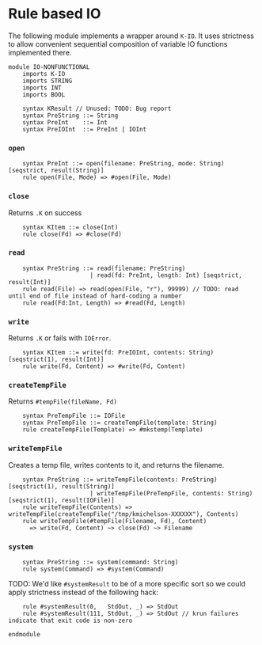Rule based IO
=============

The following module implements a wrapper around `K-IO`.
It uses strictness to allow convenient sequential composition of variable IO functions implemented there.

```k
module IO-NONFUNCTIONAL
    imports K-IO
    imports STRING
    imports INT
    imports BOOL
```

```k
    syntax KResult // Unused: TODO: Bug report
    syntax PreString ::= String
    syntax PreInt    ::= Int
    syntax PreIOInt  ::= PreInt | IOInt
```

### `open`

```k
    syntax PreInt ::= open(filename: PreString, mode: String) [seqstrict, result(String)]
    rule open(File, Mode) => #open(File, Mode)
```

### `close`

Returns `.K` on success

```k
    syntax KItem ::= close(Int)
    rule close(Fd) => #close(Fd)
```

### `read`

```k
    syntax PreString ::= read(filename: PreString)
                       | read(fd: PreInt, length: Int) [seqstrict, result(Int)]
    rule read(File) => read(open(File, "r"), 99999) // TODO: read until end of file instead of hard-coding a number
    rule read(Fd:Int, Length) => #read(Fd, Length)
```

### `write`

Returns `.K` or fails with `IOError`.

```k
    syntax KItem ::= write(fd: PreIOInt, contents: String) [seqstrict(1), result(Int)]
    rule write(Fd, Content) => #write(Fd, Content)
```

### `createTempFile`

Returns `#tempFile(fileName, Fd)`

```k
    syntax PreTempFile ::= IOFile
    syntax PreTempFile ::= createTempFile(template: String)
    rule createTempFile(Template) => #mkstemp(Template)
```

### `writeTempFile`

Creates a temp file, writes contents to it, and returns the filename.

```k
    syntax PreString ::= writeTempFile(contents: PreString) [seqstrict(1), result(String)]
                       | writeTempFile(PreTempFile, contents: String) [seqstrict(1), result(IOFile)]
    rule writeTempFile(Contents) => writeTempFile(createTempFile("/tmp/kmichelson-XXXXXX"), Contents)
    rule writeTempFile(#tempFile(Filename, Fd), Content)
      => write(Fd, Content) ~> close(Fd) ~> Filename
```

### `system`

```k
    syntax PreString ::= system(command: String)
    rule system(Command) => #system(Command)
```

TODO: We'd like `#systemResult` to be of a more specific sort so we could apply
strictness instead of the following hack:

```k
    rule #systemResult(0,   StdOut, _) => StdOut
    rule #systemResult(111, StdOut, _) => StdOut // krun failures indicate that exit code is non-zero
```

```k
endmodule
```

